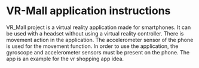 # VR-Mall application instructions
VR_Mall project is a virtual reality application made for smartphones. 
It can be used with a headset without using a virtual reality controller. 
There is movement action in the application. 
The accelerometer sensor of the phone is used for the movement function. 
In order to use the application, the gyroscope and accelerometer sensors must be present on the phone.
The app is an example for the vr shopping app idea.
